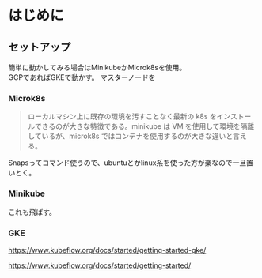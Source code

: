 
# はじめに


## セットアップ


簡単に動かしてみる場合はMinikubeかMicrok8sを使用。    
GCPであればGKEで動かす。
  マスターノードを

### Microk8s

> ローカルマシン上に既存の環境を汚すことなく最新の k8s をインストールできるのが大きな特徴である。minikube は VM を使用して環境を隔離しているが、microk8s ではコンテナを使用するのが大きな違いと言える。

Snapsってコマンド使うので、ubuntuとかlinux系を使った方が楽なので一旦置いとく。    


### Minikube

これも飛ばす。    

### GKE


https://www.kubeflow.org/docs/started/getting-started-gke/


https://www.kubeflow.org/docs/started/getting-started/
